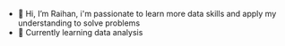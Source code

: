 - 👋 Hi, I’m Raihan, i'm passionate to learn more data skills and apply my understanding to solve problems
- 🌱 Currently learning data analysis

<!---
Inddeed/Inddeed is a ✨ special ✨ repository because its `README.md` (this file) appears on your GitHub profile.
You can click the Preview link to take a look at your changes.
--->
